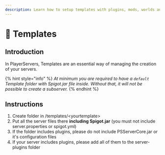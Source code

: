 ```yaml
---
description: Learn how to setup templates with plugins, mods, worlds and configurations
---
```


# 🎁 Templates

## Introduction

In PlayerServers, Templates are an essential way of managing the creation of your servers.

{% hint style="info" %}
_At minimum you are required to have a `default` Template folder with Spigot.jar file inside. Without that, it will not be possible to create a subserver._
{% endhint %}

## Instructions

1. Create folder in /templates/\<yourtemplate>
2. Put all the server files there **including Spigot.jar** (you must not include server.properties or spigot.yml)
3. If the folder includes plugins, please do not include PSServerCore.jar or it's configuration files
4. If your server includes plugins, please add all of them to the server-plugins folder
